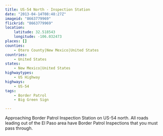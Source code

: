```yaml
---
title: US-54 North - Inspection Station
date: "2013-04-14T08:48:27Z"
imageid: "8663779969"
flickrid: "8663779969"
location:
    latitude: 32.518543
    longitude: -106.032473
places: []
counties:
    - Otero County|New Mexico|United States
countries:
    - United States
states:
    - New Mexico|United States
highwaytypes:
    - US Highway
highways:
    - US-54
tags:
    - Border Patrol
    - Big Green Sign

---
```

Approaching Border Patrol Inspection Station on US-54 north.  All roads leading out of the El Paso area have Border Patrol Inspections that you must pass through.